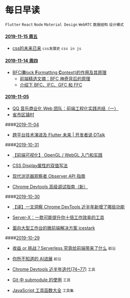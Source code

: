 # 每日早读

`Flutter` `React` `Node` `Material Design` `WebRTC` `数据结构` `设计模式`

#### [2019-11-15 周五](./2019-11-15.md)

* [css的未来已来](https://juejin.im/post/5dcb9c126fb9a04aba52bdf4) `css发展史` `css in js`

#### [2019-11-14  周四](./2019-11-14.md)

* [BFC(**B**lock **F**ormatting **C**ontext)的作用及其原理](https://developer.mozilla.org/zh-CN/docs/Web/Guide/CSS/Block_formatting_context)
  * [前端精选文摘：BFC 神奇背后的原理](https://www.cnblogs.com/lhb25/p/inside-block-formatting-ontext.html)
  * [介绍下 BFC、IFC、GFC 和 FFC](https://muyiy.cn/question/css/73.html)

#### [2019-11-05](./2019-11-05.md)

* [QQ 音乐商业化 Web 团队：前端工程化实践总结（一）](https://www.infoq.cn/article/2gQwRdKPMHjC96jJoVDG)
* [省市区镇村](https://github.com/modood/Administrative-divisions-of-China)

####[2019-11-04](./2019-11-04.md)

* [跨平台技术演进及 Flutter 未来 | 开发者说·DTalk](https://mp.weixin.qq.com/s/2LDCVNOQ2SXJ5SFVPo00yg)

####[2019-10-31](./2019-10-31.md)

* [【前端可视化】 OpenGL / WebGL 入门和实践](https://mp.weixin.qq.com/s/A2o-ueiBf8dXBYfCY2LIRQ)

* [CSS Display属性的双值写法](https://mp.weixin.qq.com/s/vREgwh-T7RiuQaAqyil0Og)
* [现代浏览器观察者 Observer API 指南](https://mp.weixin.qq.com/s/I-p-pcfPDhAUKot6pdLSRg)
* [Chrome Devtools 高级调试指南（新）](https://mp.weixin.qq.com/s/YZFJtvrZzhroBgQJL6U_Og)

####[2019-10-30](./2019-10-30.md)

* [【译】一文洞察 Chrome DevTools 近半年新增了哪些功能](https://www.zoo.team/article/chrome-devtools)

* [Server-X：一款可能提升你十倍工作效率的工具](https://juejin.im/post/5dad208ef265da5b7d692340#heading-7)
* [面向大型工作台的微前端解决方案 icestark](https://zhuanlan.zhihu.com/p/88449415)

####[2019-10-29](./2019-10-29.md)

* [收益 or 挑战？Serverless 究竟给前端带来了什么](https://zhuanlan.zhihu.com/p/88258722)  `前沿`

* [你所不知道的 AI进展](http://www.ruanyifeng.com/blog/2019/10/artificial-intelligenence.html) `前沿`

* [Chrome Devtools 近半年迭代(74~77)](https://www.zoo.team/article/chrome-devtools) `工具`

* [Git 中 submodule 的使用](https://zhuanlan.zhihu.com/p/87053283) `工具`

* [JavaScript 工具函数大全](https://juejin.im/post/5da1a04ae51d45783d6122bf) `工具集`

  

